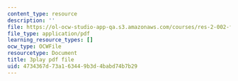 ```yaml
---
content_type: resource
description: ''
file: https://ol-ocw-studio-app-qa.s3.amazonaws.com/courses/res-2-002-finite-element-procedures-for-solids-and-structures-spring-2010/4734367d73a163449b3d4babd74b7b29_EsiGSf2bt9k.pdf
file_type: application/pdf
learning_resource_types: []
ocw_type: OCWFile
resourcetype: Document
title: 3play pdf file
uid: 4734367d-73a1-6344-9b3d-4babd74b7b29
---
```

